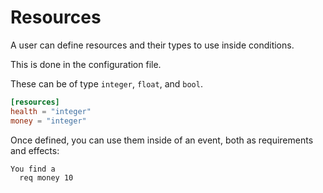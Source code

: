 # Resources

A user can define resources and their types to use inside conditions.

This is done in the configuration file.

These can be of type `integer`, `float`, and `bool`.

```toml
[resources]
health = "integer"
money = "integer"
```

Once defined, you can use them inside of an event, both as requirements and effects:

```
You find a 
  req money 10
```
